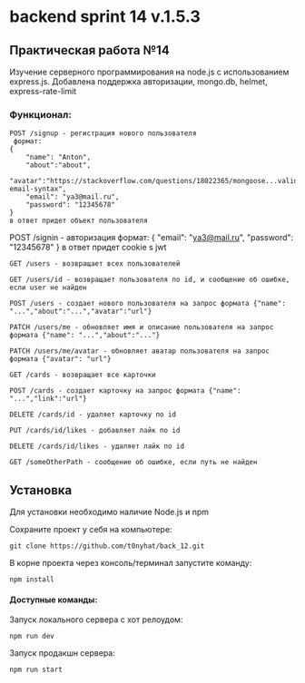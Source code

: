 # backend sprint 14 v.1.5.3

## Практическая работа №14

Изучение серверного программирования на node.js с использованием express.js.
Добавлена поддержка авторизации, mongo.db, helmet, express-rate-limit

  
### Функционал:
```
POST /signup - регистрация нового пользователя
 формат:
{
	"name": "Anton",
	"about":"about",
	"avatar":"https://stackoverflow.com/questions/18022365/mongoose...validate-email-syntax",
	"email": "ya3@mail.ru",
	"password": "12345678"
}
в ответ придет объект пользователя
```
POST /signin - авторизация
 формат:
{
	"email": "ya3@mail.ru",
	"password": "12345678"
}
 в ответ придет cookie s jwt
```
GET /users - возвращает всеx пользователей
```
```
GET /users/id - возвращает пользователя по id, и сообщение об ошибке, если user не найден
```
```
POST /users - создает нового пользователя на запрос формата {"name": "...","about":"...","avatar":"url"} 
```
```
PATCH /users/me - обновляет имя и описание пользователя на запрос формата {"name": "...","about":"..."} 
```
```
PATCH /users/me/avatar - обновляет аватар пользователя на запрос формата {"avatar": "url"} 
```
```
GET /cards - возвращает все карточки
```
```
POST /cards - создает карточку на запрос формата {"name": "...","link":"url"}
```
```
DELETE /cards/id - удаляет карточку по id
```
```
PUT /cards/id/likes - добавляет лайк по id
```
```
DELETE /cards/id/likes - удаляет лайк по id
```
```
GET /someOtherPath - сообщение об ошибке, если путь не найден
```


## Установка

Для установки необходимо наличие Node.js и npm

Сохраните проект у себя на компьютере:
```
git clone https://github.com/t0nyhat/back_12.git
```

В корне проекта через консоль/терминал запустите команду:
``` 
npm install
```

#### Доступные команды:  
Запуск локального сервера с хот релоудом:  
```
npm run dev
```  
Запуск продакшн сервера:  
```
npm run start
```
